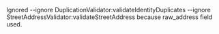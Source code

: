 Ignored --ignore DuplicationValidator:validateIdentityDuplicates --ignore StreetAddressValidator:validateStreetAddress because raw_address field used.
